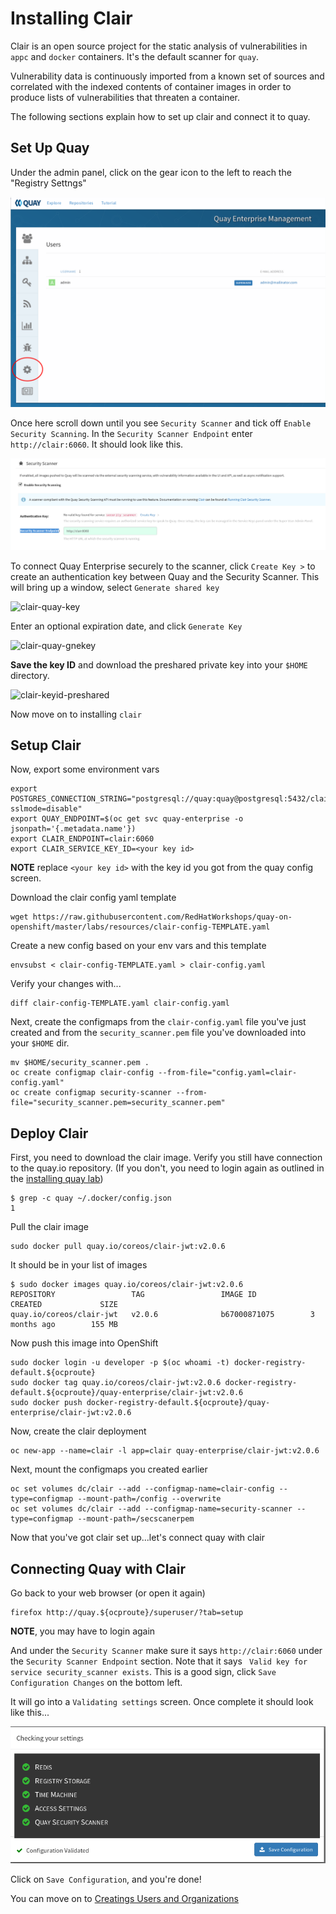 # Installing Clair

Clair is an open source project for the static analysis of vulnerabilities in `appc` and `docker` containers. It's the default scanner for `quay`. 

Vulnerability data is continuously imported from a known set of sources and correlated with the indexed contents of container images in order to produce lists of vulnerabilities that threaten a container.

The following sections explain how to set up clair and connect it to quay.

## Set Up Quay

Under the admin panel, click on the gear icon to the left to reach the "Registry Settngs"


![clar-quay-reg-settings](images/quay-reg-settings.png)

Once here scroll down until you see `Security Scanner` and tick off `Enable Security Scanning`. In the `Security Scanner Endpoint` enter `http://clair:6060`. It should look like this.

![clair-sec-scan-sec](images/clair-settings.png)

To connect Quay Enterprise securely to the scanner, click `Create Key >` to create an authentication key between Quay and the Security Scanner. This will bring up a window, select `Generate shared key`


![clair-quay-key](https://coreos.com/quay-enterprise/docs/latest/img/security-scanner-generate-shared.png)

Enter an optional expiration date, and click `Generate Key`

![clair-quay-gnekey](https://coreos.com/quay-enterprise/docs/latest/img/security-scanner-generate-shared-dialog.png)

**Save the key ID** and download the preshared private key into your `$HOME` directory.

![clair-keyid-preshared](https://coreos.com/quay-enterprise/docs/latest/img/security-scanner-shared-key.png)

Now move on to installing `clair`

## Setup Clair

Now, export some environment vars

```
export POSTGRES_CONNECTION_STRING="postgresql://quay:quay@postgresql:5432/clair?sslmode=disable"
export QUAY_ENDPOINT=$(oc get svc quay-enterprise -o jsonpath='{.metadata.name'})
export CLAIR_ENDPOINT=clair:6060
export CLAIR_SERVICE_KEY_ID=<your key id>
```

**NOTE** replace `<your key id>` with the key id you got from the quay config screen.


Download the clair config yaml template

```
wget https://raw.githubusercontent.com/RedHatWorkshops/quay-on-openshift/master/labs/resources/clair-config-TEMPLATE.yaml
```

Create a new config based on your env vars and this template

```
envsubst < clair-config-TEMPLATE.yaml > clair-config.yaml
```

Verify your changes with...

```
diff clair-config-TEMPLATE.yaml clair-config.yaml
```

Next, create the configmaps from the `clair-config.yaml` file you've just created and from the `security_scanner.pem` file you've downloaded into your `$HOME` dir.

```
mv $HOME/security_scanner.pem .
oc create configmap clair-config --from-file="config.yaml=clair-config.yaml"
oc create configmap security-scanner --from-file="security_scanner.pem=security_scanner.pem"
```

## Deploy Clair

First, you need to download the clair image. Verify you still have connection to the quay.io repository. (If you don't, you need to login again as outlined in the [installing quay lab](0.installingquay.md#deploying-quay))

```
$ grep -c quay ~/.docker/config.json
1
```

Pull the clair image

```
sudo docker pull quay.io/coreos/clair-jwt:v2.0.6
```

It should be in your list of images

```
$ sudo docker images quay.io/coreos/clair-jwt:v2.0.6
REPOSITORY                 TAG                 IMAGE ID            CREATED             SIZE
quay.io/coreos/clair-jwt   v2.0.6              b67000871075        3 months ago        155 MB
```

Now push this image into OpenShift

```
sudo docker login -u developer -p $(oc whoami -t) docker-registry-default.${ocproute}
sudo docker tag quay.io/coreos/clair-jwt:v2.0.6 docker-registry-default.${ocproute}/quay-enterprise/clair-jwt:v2.0.6
sudo docker push docker-registry-default.${ocproute}/quay-enterprise/clair-jwt:v2.0.6
```

Now, create the clair deployment

```
oc new-app --name=clair -l app=clair quay-enterprise/clair-jwt:v2.0.6
```

Next, mount the configmaps you created earlier

```
oc set volumes dc/clair --add --configmap-name=clair-config --type=configmap --mount-path=/config --overwrite
oc set volumes dc/clair --add --configmap-name=security-scanner --type=configmap --mount-path=/secscanerpem
```

Now that you've got clair set up...let's connect quay with clair

## Connecting Quay with Clair

Go back to your web browser (or open it again)

```
firefox http://quay.${ocproute}/superuser/?tab=setup
```

**NOTE**, you may have to login again

And under the `Security Scanner` make sure it says `http://clair:6060` under the `Security Scanner Endpoint` section. Note that it says ` Valid key for service security_scanner exists`. This is a good sign, click `Save Configuration Changes` on the bottom left.

It will go into a `Validating settings` screen. Once complete it should look like this...

![clair-verified](images/quay-with-clair.png)


Click on `Save Configuration`, and you're done!

You can move on to [Creatings Users and Organizations](labs/3.usersandorgs.md)

